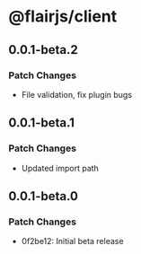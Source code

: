 # @flairjs/client

## 0.0.1-beta.2

### Patch Changes

- File validation, fix plugin bugs

## 0.0.1-beta.1

### Patch Changes

- Updated import path

## 0.0.1-beta.0

### Patch Changes

- 0f2be12: Initial beta release
